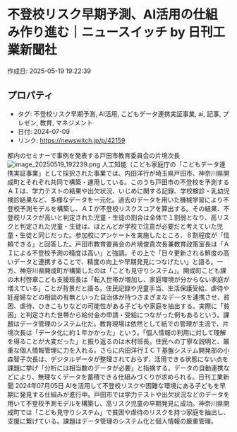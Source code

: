 # 不登校リスク早期予測、AI活用の仕組み作り進む｜ニュースイッチ by 日刊工業新聞社

作成日: 2025-05-19 19:22:39

## プロパティ

- タグ: 不登校リスク早期予測, AI活用, こどもデータ連携実証事業, ai, 記事, プレゼン, 教育, マネジメント
- 日付: 2024-07-09
- リンク: https://newswitch.jp/p/42159

都内のセミナーで事例を発表する戸田市教育委員会の片境次長![image_20250519_192239.png](../assets/image_20250519_192239.png)
人工知能（こども家庭庁の「こどもデータ連携実証事業」として採択された事業では、内田洋行が埼玉県戸田市、神奈川県開成町とそれぞれ共同で構築・運用している。このうち戸田市の不登校を予測するＡＩは、学力テストの結果や出欠状況、いじめに関する記録、学校検診・乳幼児検診結果など、多様なデータを一元化。過去のデータを用いた機械学習により不登校予測モデルを構築し、ＡＩが不登校リスクスコアを算出する。その結果、不登校リスクが高いと判定された児童・生徒の割合は全体で１割弱となり、高リスクと判定された児童・生徒は、ほとんどが学校で注意が必要だと考えていた児童・生徒と同じだった。参加校にアンケートを実施したところ、８割程度が「信頼できる」と回答した。戸田市教育委員会の片境俊貴次長兼教育政策室長は「ＡＩによる不登校予測の精度は高い」と強調。その上で「日々更新される鮮度の高いデータと連携することで、精度の向上や早期発見につなげたい」と語る。一方、神奈川県開成町が構築したのは「こども見守りシステム」。開成町こども課の木村啓章こども支援班長は「転入世帯が増加し、家庭環境が分からない家庭が増えている」ことが背景だと語る。住民記録や児童手当、生活保護受給、虐待や妊産婦などの相談の有無といった自治体が持つさまざまなデータを連携させ、貧困、虐待、ひきこもりなどの可能性がある子どもや家庭を抽出する。実際に「貧困」と判定された世帯から給付金の申請・受給につながった例もあるという。課題はデータ管理のシステム化だ。教育現場は依然として紙での管理が主流で、片境次長は「データ化に約１年かかった」という。「個人情報の利用に対して理解を得ることが大変だった」と振り返るのは木村班長。住民への丁寧な説明と、厳重な個人情報管理に力を入れる。さらに内田洋行ＩＣＴ基盤システム開発部の小森智子次長は、デジタルデータが整理されておらず、活用できる状態にない点を課題に挙げ「分析には相当数のデータが必要」と指摘する。データの自動連携などにより、無理なくデータを蓄積できる仕組みづくりが求められる。日刊工業新聞 2024年07月05日
AIを活用して不登校リスクや困難な環境にある子どもを早期に発見する仕組みが進行中。戸田市では学力テストや出欠状況などのデータを用いて不登校予測モデルを構築し、高リスク児童の早期発見に成功。神奈川県開成町では「こども見守りシステム」で貧困や虐待のリスクを持つ家庭を抽出し、支援に繋げている。課題はデータ管理のシステム化と個人情報の厳重管理。